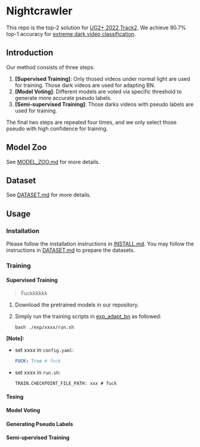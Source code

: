 # Nightcrawler
This repo is the top-2 solution for [UG2+ 2022 Track2](http://cvpr2022.ug2challenge.org/dataset22_t2.html).
We achieve 90.7% top-1 accuracy for [extreme dark video classification](https://codalab.lisn.upsaclay.fr/competitions/1112#results).


## Introduction
Our method consists of three steps:
1. **[Supervised Training]**: Only thosed videos under normal light are used for training. Those dark videos are used for adapting BN.
2. **[Model Voting]**: Different models are voted via specific threshold to generate more accurate pseudo labels.
3. **[Semi-supervised Training]**: Those darks videos with pseudo labels are used for training.

The final two steps are repeated four times, and we only select those pseudo with high confidence for training.


## Model Zoo
See [MODEL_ZOO.md](./MODEL_ZOO.md) for more details.

## Dataset
See [DATASET.md](./DATASET.md) for more details.

## Usage
### Installation

Please follow the installation instructions in [INSTALL.md](INSTALL.md). You may follow the instructions in [DATASET.md](DATASET.md) to prepare the datasets.

### Training

#### Supervised Training
> Fuckkkkkk

1. Download the pretrained models in our repository.

2. Simply run the training scripts in [exp_adapt_bn](exp_adapt_bn) as followed:
   ```shell
   bash ./exp/xxxx/run.sh
   ```
**[Note]:**

- set xxxx in `config.yaml`:
  ```yaml
  FUCK: True # fuck
  ```
- set xxxx in `run.sh`:
  ```shell
  TRAIN.CHECKPOINT_FILE_PATH: xxx # fuck
  ```

#### Tesing

#### Model Voting


#### Generating Pseudo Labels


#### Semi-upervised Training


